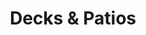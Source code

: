 ---
title: "Decks & Patios"
pageTitle: "Custom Decks and Patios"
icon: "/images/service-icons/service-icon_decks.svg"
description: "Turn your yard into a destination with custom decks and patios. Built to last, they’re perfect for relaxing or entertaining."
btntxt: "About Deck Options"
about: "A well-designed deck or patio can transform your outdoor space into the perfect place to relax, entertain, and enjoy the beauty of Northern New Mexico. At Los Alamos Landscaping & More, we specialize in creating custom decks and patios that blend seamlessly with your home and landscape. Whether you’re envisioning a cozy patio for quiet evenings or a spacious deck for hosting family and friends, our team delivers durable, high-quality craftsmanship tailored to your needs. Built to withstand the elements and enhance your outdoor living experience, our decks and patios are designed to be as functional as they are beautiful. Let us help you create a space where memories are made."
image: "/images/uploads/decks-patios_main-img.webp"
alt: "A modern deck with horizontal black railings and a wooden top rail, blending seamlessly with a stone exterior and overlooking a scenic view."
imageTwo: "/images/uploads/decks-patios_imgTwo.webp"
altTwo: "Close-up view of a stamped concrete surface with an irregular stone pattern in shades of brown and beige, featuring textured details that mimic natural stone."
gallery:
  - image: "/images/uploads/decks-patios_img-1.webp"
    alt: "A cozy deck with sleek black railings overlooking a lush, tree-filled backyard, featuring two reclining chairs for relaxation."
  - image: "/images/uploads/decks-patios_img-2.webp"
    alt: "A backyard patio with stamped concrete, artificial turf, and a raised stone planter, creating a functional and inviting outdoor space."
  - image: "/images/uploads/decks-patios_img-3.webp"
    alt: "A spacious stamped concrete patio with a textured finish, perfect for outdoor gatherings, surrounded by a wooden fence and trees."
  - image: "/images/uploads/decks-patios_img-4.webp"
    alt: "A custom hardscaped patio with built-in seating, a fire pit, and tiered retaining walls, ideal for entertaining and relaxation."
  - image: "/images/uploads/decks-patios_img-5.webp"
    alt: "A large driveway or patio made of interlocking pavers, showcasing a durable and stylish hardscape design."
  - image: "/images/uploads/decks-patios_img-6.webp"
    alt: "A modern deck with horizontal black railings and a wooden top rail, blending seamlessly with a stone exterior and overlooking a scenic view."
---